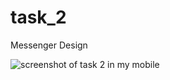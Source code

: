 # task_2
Messenger Design

![screenshot of task 2 in my mobile](https://github.com/TarekLotfy30/task_2/assets/117456407/d76b20ba-d800-46a5-a2cb-93d1090d8297)
 

